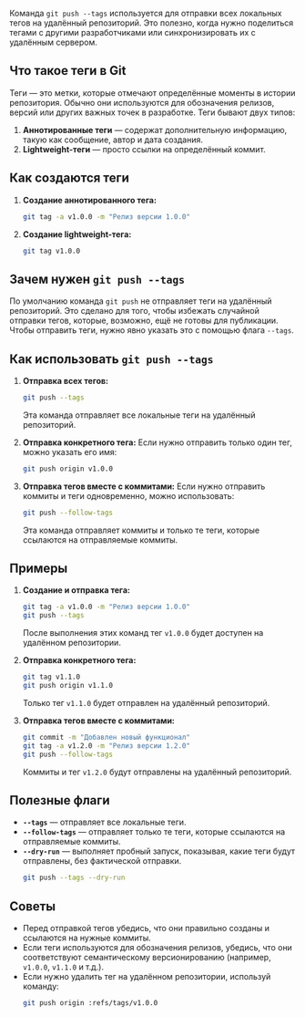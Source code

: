 Команда `git push --tags` используется для отправки всех локальных тегов на удалённый репозиторий. Это полезно, когда нужно поделиться тегами с другими разработчиками или синхронизировать их с удалённым сервером.

## Что такое теги в Git

Теги — это метки, которые отмечают определённые моменты в истории репозитория. Обычно они используются для обозначения релизов, версий или других важных точек в разработке. Теги бывают двух типов:
1. **Аннотированные теги** — содержат дополнительную информацию, такую как сообщение, автор и дата создания.
2. **Lightweight-теги** — просто ссылки на определённый коммит.

## Как создаются теги

1. **Создание аннотированного тега:**
   ```bash
   git tag -a v1.0.0 -m "Релиз версии 1.0.0"
   ```
2. **Создание lightweight-тега:**
   ```bash
   git tag v1.0.0
   ```

## Зачем нужен `git push --tags`

По умолчанию команда `git push` не отправляет теги на удалённый репозиторий. Это сделано для того, чтобы избежать случайной отправки тегов, которые, возможно, ещё не готовы для публикации. Чтобы отправить теги, нужно явно указать это с помощью флага `--tags`.

## Как использовать `git push --tags`

1. **Отправка всех тегов:**
   ```bash
   git push --tags
   ```
   Эта команда отправляет все локальные теги на удалённый репозиторий.

2. **Отправка конкретного тега:**
   Если нужно отправить только один тег, можно указать его имя:
   ```bash
   git push origin v1.0.0
   ```

3. **Отправка тегов вместе с коммитами:**
   Если нужно отправить коммиты и теги одновременно, можно использовать:
   ```bash
   git push --follow-tags
   ```
   Эта команда отправляет коммиты и только те теги, которые ссылаются на отправляемые коммиты.

## Примеры

1. **Создание и отправка тега:**
   ```bash
   git tag -a v1.0.0 -m "Релиз версии 1.0.0"
   git push --tags
   ```
   После выполнения этих команд тег `v1.0.0` будет доступен на удалённом репозитории.

2. **Отправка конкретного тега:**
   ```bash
   git tag v1.1.0
   git push origin v1.1.0
   ```
   Только тег `v1.1.0` будет отправлен на удалённый репозиторий.

3. **Отправка тегов вместе с коммитами:**
   ```bash
   git commit -m "Добавлен новый функционал"
   git tag -a v1.2.0 -m "Релиз версии 1.2.0"
   git push --follow-tags
   ```
   Коммиты и тег `v1.2.0` будут отправлены на удалённый репозиторий.

## Полезные флаги

- **`--tags`** — отправляет все локальные теги.
- **`--follow-tags`** — отправляет только те теги, которые ссылаются на отправляемые коммиты.
- **`--dry-run`** — выполняет пробный запуск, показывая, какие теги будут отправлены, без фактической отправки.
  ```bash
  git push --tags --dry-run
  ```

## Советы

- Перед отправкой тегов убедись, что они правильно созданы и ссылаются на нужные коммиты.
- Если теги используются для обозначения релизов, убедись, что они соответствуют семантическому версионированию (например, `v1.0.0`, `v1.1.0` и т.д.).
- Если нужно удалить тег на удалённом репозитории, используй команду:
  ```bash
  git push origin :refs/tags/v1.0.0
  ```
